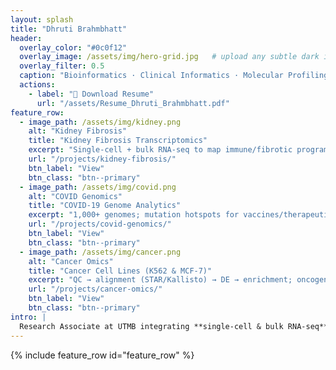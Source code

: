 ```yaml
---
layout: splash
title: "Dhruti Brahmbhatt"
header:
  overlay_color: "#0c0f12"
  overlay_image: /assets/img/hero-grid.jpg   # upload any subtle dark image
  overlay_filter: 0.5
  caption: "Bioinformatics · Clinical Informatics · Molecular Profiling"
  actions:
    - label: "📄 Download Resume"
      url: "/assets/Resume_Dhruti_Brahmbhatt.pdf"
feature_row:
  - image_path: /assets/img/kidney.png
    alt: "Kidney Fibrosis"
    title: "Kidney Fibrosis Transcriptomics"
    excerpt: "Single-cell + bulk RNA-seq to map immune/fibrotic programs; reproducible enrichment pipelines; biomarker hypotheses."
    url: "/projects/kidney-fibrosis/"
    btn_label: "View"
    btn_class: "btn--primary"
  - image_path: /assets/img/covid.png
    alt: "COVID Genomics"
    title: "COVID-19 Genome Analytics"
    excerpt: "1,000+ genomes; mutation hotspots for vaccines/therapeutics; comparative genomic summaries."
    url: "/projects/covid-genomics/"
    btn_label: "View"
    btn_class: "btn--primary"
  - image_path: /assets/img/cancer.png
    alt: "Cancer Omics"
    title: "Cancer Cell Lines (K562 & MCF-7)"
    excerpt: "QC → alignment (STAR/Kallisto) → DE → enrichment; oncogenic pathways and candidate targets."
    url: "/projects/cancer-omics/"
    btn_label: "View"
    btn_class: "btn--primary"
intro: |
  Research Associate at UTMB integrating **single-cell & bulk RNA-seq** with pathway analysis for kidney disease, immune dysregulation, and oncology. I build clean, reproducible pipelines and translate data into decisions.
---
```


{% include feature_row id="feature_row" %}

